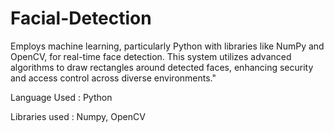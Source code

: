 # Facial-Detection
Employs machine learning, particularly Python with libraries like NumPy and OpenCV, for real-time face detection. This system utilizes advanced algorithms to draw rectangles around detected faces, enhancing security and access control across diverse environments."

Language Used : Python

Libraries used : Numpy, OpenCV
